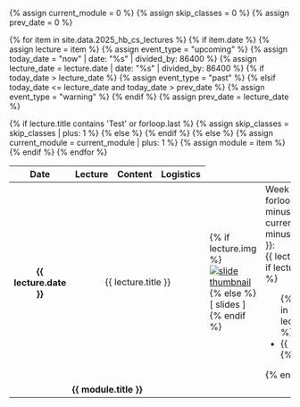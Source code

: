 ﻿<!-- hb-cpp/schedule.md -->

<table class="table table-hover">
  <colgroup>
    <col style="width:5%">
    <col style="width:5%">
    <col style="width:50%">
    <col style="width:20%">
  </colgroup>
  <thead class="thead-light">
    <tr>
      <th scope="col">Date</th>
      <th scope="col">Lecture</th>
      <th scope="col">Content</th>
      <th scope="col">Logistics</th>
    </tr>
  </thead>
  <tbody>

{% assign current_module = 0 %}
{% assign skip_classes = 0 %}
{% assign prev_date = 0 %}

{% for item in site.data.2025_hb_cs_lectures %}
{% if item.date %}
{% assign lecture = item %}
{% assign event_type = "upcoming" %}
{% assign today_date = "now" | date: "%s" | divided_by: 86400 %}
{% assign lecture_date = lecture.date | date: "%s" | divided_by: 86400 %}
{% if today_date > lecture_date %}
{% assign event_type = "past" %}
{% elsif today_date <= lecture_date and today_date > prev_date %}
{% assign event_type = "warning" %}
{% endif %}
{% assign prev_date = lecture_date %}

  <tr class="{{ event_type }}">
    <th scope="row">{{ lecture.date }}</th>
    {% if lecture.title contains 'Test' or forloop.last %}
    {% assign skip_classes = skip_classes | plus: 1 %}
    <td colspan="4" style="text-align: center; background: rgba(255, 255, 255, 0.075)">
        {{ lecture.title }}
    </td>
    {% else %}
    <td>
        {% if lecture.img %}
        <a href="{{ lecture.slides }}" target="_blank">
            <img src="{{ lecture.img | prepend: '/assets/img/' | relative_link }}" alt="slide thumbnail" style="max-width: 200px;" />
        </a>
        <br />
        {% else %}
        [ slides ]
        {% endif %}
    </td>
    <td>
        Week #{{ forloop.index | minus: current_module | minus: skip_classes }}:
        <br />
        {{ lecture.title }}
        {% if lecture.readings %}
        <ul>
        {% for reading in lecture.readings %}
            <li>{{ reading }}</li>
        {% endfor %}
        </ul>
        {% endif %}
    </td>
    <td>
        {% if lecture.hw %}
        [ <a href="{{ lecture.hw }}" target="_blank">과제</a> ]
        {% endif %}
        <p>{{ lecture.logistics }}</p>
    </td>
    {% endif %}
  </tr>
  {% else %}
  {% assign current_module = current_module | plus: 1 %}
  {% assign module = item %}
  <tr class="info">
    <td colspan="5" align="center"><strong>{{ module.title }}</strong></td>
  </tr>
  {% endif %}
  {% endfor %}
  </tbody>
</table>
